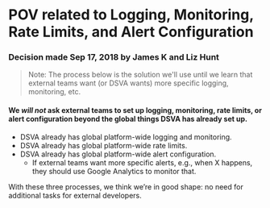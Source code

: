 # POV related to Logging, Monitoring, Rate Limits, and Alert Configuration

### Decision made Sep 17, 2018 by James K and Liz Hunt

> Note: The process below is the solution we'll use until we learn that external teams want (or DSVA wants) more specific logging, monitoring, etc.

#### We *will not* ask external teams to set up logging, monitoring, rate limits, or alert configuration beyond the global things DSVA has already set up.

* DSVA already has global platform-wide logging and monitoring. 
* DSVA already has global platform-wide rate limits.
* DSVA already has global platform-wide alert configuration.
  * If external teams want more specific alerts, e.g., when X happens, they should use Google Analytics to monitor that.
 
With these three processes, we think we’re in good shape: no need for additional tasks for external developers.

